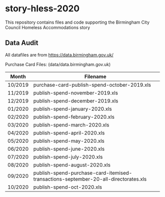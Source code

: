 # story-hless-2020

This repository contains files and code supporting the Birmingham City Council Homeless Accommodations story

## Data Audit

All datafiles are from https://data.birmingham.gov.uk/ 

Purchase Card Files: (data/data.birmingham.gov.uk)

Month | Filename
--- | ---
10/2019 | purchase-card-publish-spend-october-2019.xls
11/2019 | publish-spend-november-2019.xls
12/2019 | publish-spend-december-2019.xls
01/2020 | publish-spend-january-2020.xls
02/2020 | publish-spend-february-2020.xls
03/2020 | publish-spend-march-2020.xls
04/2020 | publish-spend-april-2020.xls
05/2020 | publish-spend-may-2020.xls
06/2020 | publish-spend-june-2020.xls
07/2020 | publish-spend-july-2020.xls
08/2020 | publish-spend-august-2020.xls
09/2020 | publish-spend-purchase-card-itemised-transactions-september-20-all-directorates.xls
10/2020 | publish-spend-oct-2020.xls




